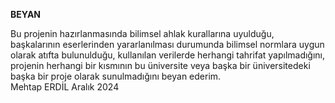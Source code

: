**BEYAN**

Bu projenin hazırlanmasında bilimsel ahlak kurallarına uyulduğu, başkalarının eserlerinden yararlanılması durumunda bilimsel normlara uygun olarak atıfta bulunulduğu, kullanılan verilerde herhangi tahrifat yapılmadığını, projenin herhangi bir kısmının bu üniversite veya başka bir üniversitedeki başka bir proje olarak sunulmadığını beyan ederim.          
                                                                                                                                        Mehtap ERDİL
                                                                                                                                        Aralık 2024

